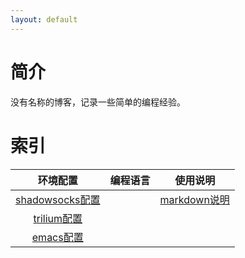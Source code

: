 ```yaml
---
layout: default
---
```



# 简介


没有名称的博客，记录一些简单的编程经验。


# 索引

| 环境配置                                                | 编程语言 | 使用说明                                    |
|:-------------------------------------------------------:|----------|---------------------------------------------|
| [shadowsocks配置](./内容/环境配置/shadowsocks配置.html) |          | [markdown说明](./内容/使用说明/markdown.html) |
| [trilium配置](./内容/环境配置/trilium配置.html)         |          |                                             |
| [emacs配置](./内容/环境配置/emacs配置.html)             |          |                                             |
